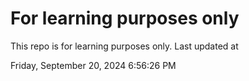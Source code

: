 # For learning purposes only
This repo is for learning purposes only.
Last updated at

Friday, September 20, 2024 6:56:26 PM

